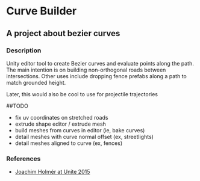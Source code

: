 # Curve Builder
## A project about bezier curves

### Description
Unity editor tool to create Bezier curves and evaluate points along the path. The main intention is on building non-orthogonal roads between intersections. Other uses include dropping fence prefabs along a path to match grounded height.

Later, this would also be cool to use for projectile trajectories

##TODO
* fix uv coordinates on stretched roads
* extrude shape editor / extrude mesh
* build meshes from curves in editor (ie, bake curves)
* detail meshes with curve normal offset (ex, streetlights)
* detail meshes aligned to curve (ex, fences)


### References
* [Joachim Holmér at Unite 2015](https://www.youtube.com/watch?v=o9RK6O2kOKo)
